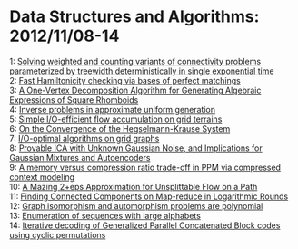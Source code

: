 # Data Structures and Algorithms: 2012/11/08-14  
1: [Solving weighted and counting variants of connectivity problems  parameterized by treewidth deterministically in single exponential time](https://doi.org/10.48550/arXiv.1211.1505)  
2: [Fast Hamiltonicity checking via bases of perfect matchings](https://doi.org/10.48550/arXiv.1211.1506)  
3: [A One-Vertex Decomposition Algorithm for Generating Algebraic  Expressions of Square Rhomboids](https://doi.org/10.48550/arXiv.1211.1661)  
4: [Inverse problems in approximate uniform generation](https://doi.org/10.48550/arXiv.1211.1722)  
5: [Simple I/O-efficient flow accumulation on grid terrains](https://doi.org/10.48550/arXiv.1211.1857)  
6: [On the Convergence of the Hegselmann-Krause System](https://doi.org/10.48550/arXiv.1211.1909)  
7: [I/O-optimal algorithms on grid graphs](https://doi.org/10.48550/arXiv.1211.2066)  
8: [Provable ICA with Unknown Gaussian Noise, and Implications for Gaussian  Mixtures and Autoencoders](https://doi.org/10.48550/arXiv.1206.5349)  
9: [A memory versus compression ratio trade-off in PPM via compressed  context modeling](https://doi.org/10.48550/arXiv.1211.2636)  
10: [A Mazing 2+eps Approximation for Unsplittable Flow on a Path](https://doi.org/10.48550/arXiv.1211.2670)  
11: [Finding Connected Components on Map-reduce in Logarithmic Rounds](https://doi.org/10.48550/arXiv.1203.5387)  
12: [Graph isomorphism and automorphism problems are polynomial](https://doi.org/10.48550/arXiv.1211.2322)  
13: [Enumeration of sequences with large alphabets](https://doi.org/10.48550/arXiv.1211.2926)  
14: [Iterative decoding of Generalized Parallel Concatenated Block codes  using cyclic permutations](https://doi.org/10.48550/arXiv.1211.2960)  